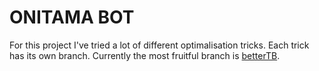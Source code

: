 # ONITAMA BOT

For this project I've tried a lot of different optimalisation tricks. Each trick has its own branch.
Currently the most fruitful branch is [betterTB](https://github.com/L0laapk3/Onitama-bot/tree/betterTB).
